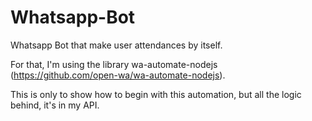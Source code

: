 # Whatsapp-Bot
Whatsapp Bot that make user attendances by itself.

For that, I'm using the library wa-automate-nodejs (https://github.com/open-wa/wa-automate-nodejs).

This is only to show how to begin with this automation, but all the logic behind, it's in my API.
